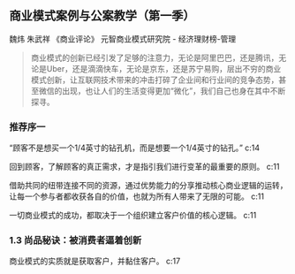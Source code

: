 ## 商业模式案例与公案教学（第一季）

魏炜 朱武祥 《商业评论》 元智商业模式研究院  -  经济理财榜-管理

> 商业模式的创新已经引发了足够的注意力，无论是阿里巴巴，还是腾讯，无论是Uber，还是滴滴快车，无论是京东，还是苏宁易购，层出不穷的商业模式创新，让互联网技术带来的冲击打碎了企业间和行业间的竞争态势，甚至微信的出现，也让人们的生活变得更加“微化”，我们自己也身在其中不断探寻。


### 推荐序一

“顾客不是想买一个1/4英寸的钻孔机，而是想要一个1/4英寸的钻孔。” c:14

回到顾客，了解顾客的真正需求，才是指引我们进行变革的最重要的原则。 c:11

借助共同的纽带连接不同的资源，通过优势能力的分享推动核心商业逻辑的运转，让每一个参与者都收获各自的价值，也就为所有人带来了无限的可能。 c:11

一切商业模式的成功，都取决于一个组织建立客户价值的核心逻辑。 c:11

### 1.3 尚品秘诀：被消费者逼着创新

商业模式的实质就是获取客户，并黏住客户。 c:17